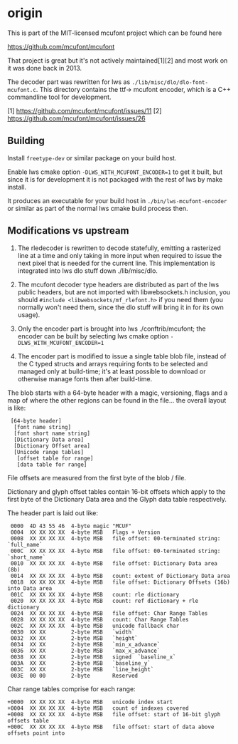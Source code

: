 # origin

This is part of the MIT-licensed mcufont project which can be found here

https://github.com/mcufont/mcufont

That project is great but it's not actively maintained[1][2] and most work
on it was done back in 2013.

The decoder part was rewritten for lws as `./lib/misc/dlo/dlo-font-mcufont.c`.
This directory contains the ttf-> mcufont encoder, which is a C++
commandline tool for development.

[1] https://github.com/mcufont/mcufont/issues/11
[2] https://github.com/mcufont/mcufont/issues/26

## Building

Install `freetype-dev` or similar package on your build host.

Enable lws cmake option `-DLWS_WITH_MCUFONT_ENCODER=1` to get it built, but
since it is for development it is not packaged with the rest of lws by make
install.

It produces an executable for your build host in `./bin/lws-mcufont-encoder`
or similar as part of the normal lws cmake build process then.

## Modifications vs upstream

1) The rledecoder is rewritten to decode statefully, emitting a rasterized
line at a time and only taking in more input when required to issue the
next pixel that is needed for the current line.  This implementation is
integrated into lws dlo stuff down ./lib/misc/dlo.

2) The mcufont decoder type headers are distributed as part of the lws
public headers, but are not imported with libwebsockets.h inclusion, you
should `#include <libwebsockets/mf_rlefont.h>` if you need them (you
normally won't need them, since the dlo stuff will bring it in for its
own usage).

3) Only the encoder part is brought into lws ./conftrib/mcufont; the
encoder can be built by selecting lws cmake option `-DLWS_WITH_MCUFONT_ENCODER=1`

4) The encoder part is modified to issue a single table blob file,
instead of the C typed structs and arrays requiring fonts to be
selected and managed only at build-time; it's at least possible to
download or otherwise manage fonts then after build-time.

The blob starts with a 64-byte header with a magic, versioning, flags and
a map of where the other regions can be found in the file... the overall
layout is like:

```
 [64-byte header]
  [font name string]
  [font short name string]
  [Dictionary Data area]
  [Dictionary Offset area]
  [Unicode range tables]
   [offset table for range]
   [data table for range]
```

File offsets are measured from the first byte of the blob / file.

Dictionary and glyph offset tables contain 16-bit offsets which apply to the first
byte of the Dictionary Data area and the Glyph data table respectively.

The header part is laid out like:

```
 0000  4D 43 55 46  4-byte magic "MCUF"
 0004  XX XX XX XX  4-byte MSB   Flags + Version
 0008  XX XX XX XX  4-byte MSB   file offset: 00-terminated string: `full_name`
 000C  XX XX XX XX  4-byte MSB   file offset: 00-terminated string: `short_name`
 0010  XX XX XX XX  4-byte MSB   file offset: Dictionary Data area (8b)
 0014  XX XX XX XX  4-byte MSB   count: extent of Dictionary Data area
 0018  XX XX XX XX  4-byte MSB   file offset: Dictionary Offsets (16b) into Data area
 001C  XX XX XX XX  4-byte MSB   count: rle dictionary
 0020  XX XX XX XX  4-byte MSB   count: ref dictionary + rle dictionary
 0024  XX XX XX XX  4-byte MSB   file offset: Char Range Tables
 0028  XX XX XX XX  4-byte MSB   count: Char Range Tables
 002C  XX XX XX XX  4-byte MSB   unicode fallback char
 0030  XX XX        2-byte MSB   `width`
 0032  XX XX        2-byte MSB   `height`
 0034  XX XX        2-byte MSB   `min_x_advance`
 0036  XX XX        2-byte MSB   `max_x_advance`
 0038  XX XX        2-byte MSB   signed  `baseline_x`
 003A  XX XX        2-byte MSB   `baseline_y`
 003C  XX XX        2-byte MSB   `line_height`
 003E  00 00        2-byte       Reserved
```

Char range tables comprise for each range:

```
+0000  XX XX XX XX  4-byte MSB   unicode index start
+0004  XX XX XX XX  4-byte MSB   count of indexes covered
+0008  XX XX XX XX  4-byte MSB   file offset: start of 16-bit glyph offsets table
+000C  XX XX XX XX  4-byte MSB   file offset: start of data above offsets point into
```

